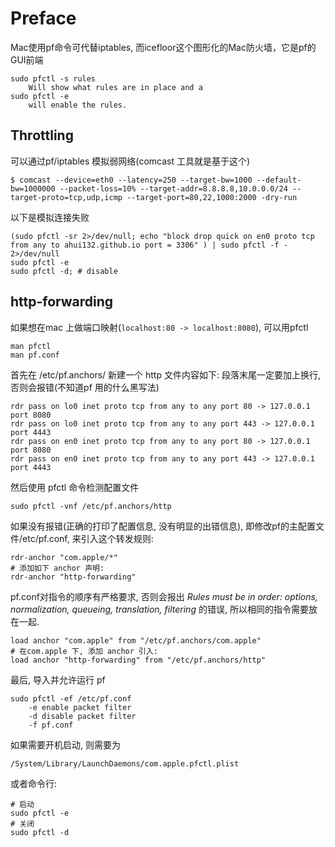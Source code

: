 # Preface
Mac使用pf命令可代替iptables, 而icefloor这个图形化的Mac防火墙，它是pf的GUI前端

    sudo pfctl -s rules
        Will show what rules are in place and a
    sudo pfctl -e
        will enable the rules.

## Throttling
可以通过pf/iptables 模拟弱网络(comcast 工具就是基于这个)

    $ comcast --device=eth0 --latency=250 --target-bw=1000 --default-bw=1000000 --packet-loss=10% --target-addr=8.8.8.8,10.0.0.0/24 --target-proto=tcp,udp,icmp --target-port=80,22,1000:2000 -dry-run

以下是模拟连接失败

    (sudo pfctl -sr 2>/dev/null; echo "block drop quick on en0 proto tcp from any to ahui132.github.io port = 3306" ) | sudo pfctl -f - 2>/dev/null
    sudo pfctl -e
    sudo pfctl -d; # disable

## http-forwarding
如果想在mac 上做端口映射(`localhost:80 -> localhost:8080`), 可以用pfctl

    man pfctl
    man pf.conf

首先在 /etc/pf.anchors/ 新建一个 http 文件内容如下: 段落末尾一定要加上换行, 否则会报错(不知道pf 用的什么黑写法)

    rdr pass on lo0 inet proto tcp from any to any port 80 -> 127.0.0.1 port 8080
    rdr pass on lo0 inet proto tcp from any to any port 443 -> 127.0.0.1 port 4443
    rdr pass on en0 inet proto tcp from any to any port 80 -> 127.0.0.1 port 8080
    rdr pass on en0 inet proto tcp from any to any port 443 -> 127.0.0.1 port 4443

然后使用 pfctl 命令检测配置文件

    sudo pfctl -vnf /etc/pf.anchors/http

如果没有报错(正确的打印了配置信息, 没有明显的出错信息), 即修改pf的主配置文件/etc/pf.conf, 来引入这个转发规则:

    rdr-anchor "com.apple/*"
    # 添加如下 anchor 声明:
    rdr-anchor "http-forwarding"

pf.conf对指令的顺序有严格要求, 否则会报出 *Rules must be in order: options, normalization, queueing, translation, filtering* 的错误, 所以相同的指令需要放在一起.

    load anchor "com.apple" from "/etc/pf.anchors/com.apple"
    # 在com.apple 下, 添加 anchor 引入:
    load anchor "http-forwarding" from "/etc/pf.anchors/http"

最后, 导入并允许运行 pf

    sudo pfctl -ef /etc/pf.conf
        -e enable packet filter
        -d disable packet filter
        -f pf.conf

如果需要开机启动, 则需要为

    /System/Library/LaunchDaemons/com.apple.pfctl.plist

或者命令行:

    # 启动
    sudo pfctl -e
    # 关闭
    sudo pfctl -d
